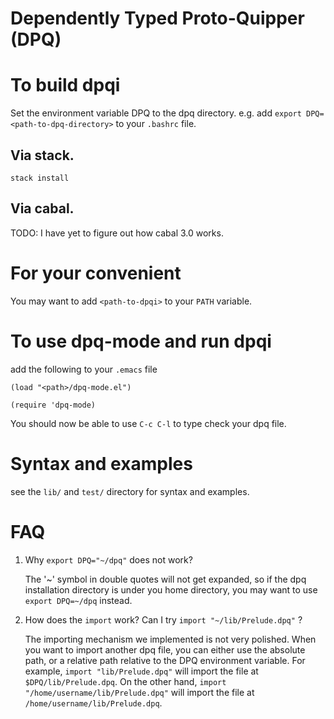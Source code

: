 # Dependently Typed Proto-Quipper (DPQ)




To build dpqi
============
Set the environment variable DPQ to the dpq directory.
e.g. add `export DPQ=<path-to-dpq-directory>` to your `.bashrc` file.

Via stack.
---------
`stack install`

Via cabal.
---------
TODO: I have yet to figure out how cabal 3.0 works.


For your convenient
====================
You may want to add `<path-to-dpqi>` to your `PATH` variable. 


To use dpq-mode and run dpqi
============
add the following to your `.emacs` file
```
(load "<path>/dpq-mode.el")

(require 'dpq-mode)
```
You should now be able to use `C-c C-l` to type check your dpq file.


Syntax and examples
=================
see the `lib/` and `test/` directory for syntax and examples.

FAQ
=========
1. Why `export DPQ="~/dpq"` does not work?

   The '~' symbol in double quotes will not get expanded, so if the dpq installation
   directory is under you home directory, you may want to use `export DPQ=~/dpq` instead.

2. How does the `import` work? Can I try `import "~/lib/Prelude.dpq"` ?

   The importing mechanism we implemented is not very polished. When you want
   to import another dpq file, you can either use the absolute path, or
   a relative path relative to the DPQ environment variable. For example,
   `import "lib/Prelude.dpq"` will import the file at `$DPQ/lib/Prelude.dpq`.
   On the other hand, `import "/home/username/lib/Prelude.dpq"` will import the file at
   `/home/username/lib/Prelude.dpq`.
